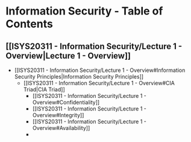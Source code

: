 # Information Security - Table of Contents
## [[ISYS20311 - Information Security/Lecture 1 - Overview|Lecture 1 - Overview]]
- [[ISYS20311 - Information Security/Lecture 1 - Overview#Information Security Principles|Information Security Principles]]
	- [[ISYS20311 - Information Security/Lecture 1 - Overview#CIA Triad|CIA Triad]]
		- [[ISYS20311 - Information Security/Lecture 1 - Overview#Confidentiality]]
		- [[ISYS20311 - Information Security/Lecture 1 - Overview#Integrity]]
		- [[ISYS20311 - Information Security/Lecture 1 - Overview#Availability]]
		- 
